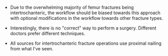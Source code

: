 - Due to the overwhelming majority of femur fractures being intertrochanteric, the workflow should be biased towards this approach with optional modifications in the workflow towards other fracture types.

- Interestingly, there is no "correct" way to perform a surgery. Different doctors prefer different techniques.

- All sources for intertrochanteric fracture operations use proximal nailing from what I've seen.